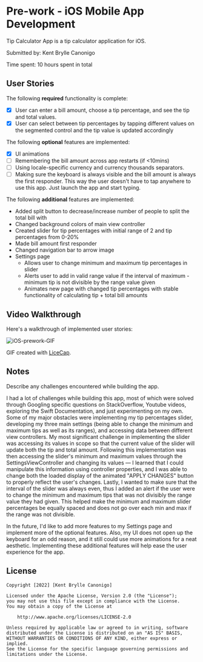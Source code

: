 # Pre-work - iOS Mobile App Development

Tip Calculator App is a tip calculator application for iOS.

Submitted by: Kent Brylle Canonigo

Time spent: 10 hours spent in total

## User Stories

The following **required** functionality is complete:

* [X] User can enter a bill amount, choose a tip percentage, and see the tip and total values.
* [X] User can select between tip percentages by tapping different values on the segmented control and the tip value is updated accordingly

The following **optional** features are implemented:

* [X] UI animations
* [ ] Remembering the bill amount across app restarts (if <10mins)
* [ ] Using locale-specific currency and currency thousands separators.
* [ ] Making sure the keyboard is always visible and the bill amount is always the first responder. This way the user doesn't have to tap anywhere to use this app. Just launch the app and start typing.

The following **additional** features are implemented:

- Added split button to decrease/increase number of people to split the total bill with
- Changed background colors of main view controller
- Created slider for tip percentages with initial range of 2 and tip percentages from 0-20%
- Made bill amount first responder 
- Changed navigation bar to arrow image
- Settings page 
    - Allows user to change minimum and maximum tip percentages in slider
    - Alerts user to add in valid range value if the interval of maximum - minimum tip is not divisible by the range value given
    - Animates new page with changed tip percentages with stable functionality of calculating tip + total bill amounts

## Video Walkthrough
Here's a walkthrough of implemented user stories:

![iOS-prework-GIF](https://user-images.githubusercontent.com/76535774/178854136-5b02876b-262e-43ab-988b-065f39be5930.gif)


GIF created with [LiceCap](http://www.cockos.com/licecap/).

## Notes

Describe any challenges encountered while building the app.

I had a lot of challenges while building this app, most of which were solved through Googling specific questions on StackOverflow, Youtube videos, exploring the Swift Documentation, and just experimenting on my own. Some of my major obstacles were implementing my tip percentages slider, developing my three main settings (being able to change the minimum and maximum tips as well as its ranges), and accessing data between different view controllers. My most significant challenge in implementing the slider was accessing its values in scope so that the current value of the slider will update both the tip and total amount. Following this implementation was then accessing the slider's minimum and maximum values through the SettingsViewController and changing its values — I learned that I could manipulate this information using controller properties, and I was able to change both the loaded display of the animated "APPLY CHANGES" button to properly reflect the user's changes. Lastly, I wanted to make sure that the interval of the slider was always even, thus I added an alert if the user were to change the minimum and maximum tips that was not divisibly the range value they had given. This helped make the minimum and maximum slider percentages be equally spaced and does not go over each min and max if the range was not divisible. 

In the future, I'd like to add more features to my Settings page and implement more of the optional features. Also, my UI does not open up the keyboard for an odd reason, and it still could use more animations for a neat aesthetic. Implementing these additional features will help ease the user experience for the app. 

## License

    Copyright [2022] [Kent Brylle Canonigo]

    Licensed under the Apache License, Version 2.0 (the "License");
    you may not use this file except in compliance with the License.
    You may obtain a copy of the License at

        http://www.apache.org/licenses/LICENSE-2.0

    Unless required by applicable law or agreed to in writing, software
    distributed under the License is distributed on an "AS IS" BASIS,
    WITHOUT WARRANTIES OR CONDITIONS OF ANY KIND, either express or implied.
    See the License for the specific language governing permissions and
    limitations under the License.
